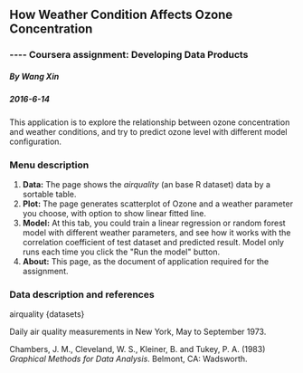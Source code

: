 ## How Weather Condition Affects Ozone Concentration
### ---- Coursera assignment: Developing Data Products
##### By **Wang Xin**
##### **2016-6-14**

This application is to explore the relationship between ozone concentration and weather conditions, and try to predict ozone level with different model configuration.

### Menu description

1. **Data:**  The page shows the _airquality_ (an base R dataset) data by a sortable table.
2. **Plot:**  The page generates scatterplot of Ozone and a weather parameter you choose, with option to show linear fitted line.
3. **Model:** At this tab, you could train a linear regression or random forest model with different weather parameters, and see how it works with the correlation coefficient of test dataset and predicted result. Model only runs each time you click the "Run the model" button.
4. **About:** This page, as the document of application required for the assignment.

### Data description and references 

airquality {datasets}

Daily air quality measurements in New York, May to September 1973.

Chambers, J. M., Cleveland, W. S., Kleiner, B. and Tukey, P. A. (1983) _Graphical Methods for Data Analysis_. Belmont, CA: Wadsworth.


